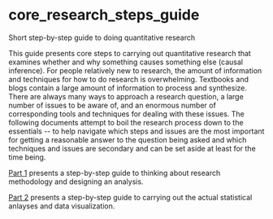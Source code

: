 # core_research_steps_guide
Short step-by-step guide to doing quantitative research

This guide presents core steps to carrying out quantitative research that examines whether and why something causes something else (causal inference). For people relatively new to research, the amount of information and techniques for how to do research is overwhelming. Textbooks and blogs contain a large amount of information to process and synthesize. There are always many ways to approach a research question, a large number of issues to be aware of, and an enormous number of corresponding tools and techniques for dealing with these issues. The following documents attempt to boil the research process down to the essentials -- to help navigate which steps and issues are the most important for getting a reasonable answer to the question being asked and which techniques and issues are secondary and can be set aside at least for the time being.

[Part 1](https://rawgit.com/andymartens/core_research_steps_guide/master/Part1Methodology.html) presents a step-by-step guide to thinking about research methodology and designing an analysis. 

[Part 2](https://rawgit.com/andymartens/core_research_steps_guide/master/Part2AnalyzingData.html) presents a step-by-step guide to carrying out the actual statistical anlayses and data visualization. 
